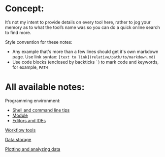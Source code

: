 # Concept:

It’s not my intent to provide details on every tool here, rather to jog your memory as to what the tool’s name was so you can do a quick online search to find more.

Style convention for these notes:
- Any example that's more than a few lines should get it's own markdown page. Use link syntax: `[text to link](relative/path/to/markdown.md)`
- Use code blocks (enclosed by backticks `` ` ``) to mark code and keywords, for example, `PATH`

# All available notes:
Programming environment:
* [Shell and command line tips](bash.md)
* [Module](module.md)
* [Editors and IDEs](editors.md)

[Workflow tools](workflow.md)

[Data storage](data.md)

[Plotting and analyzing data](plotting.md)
